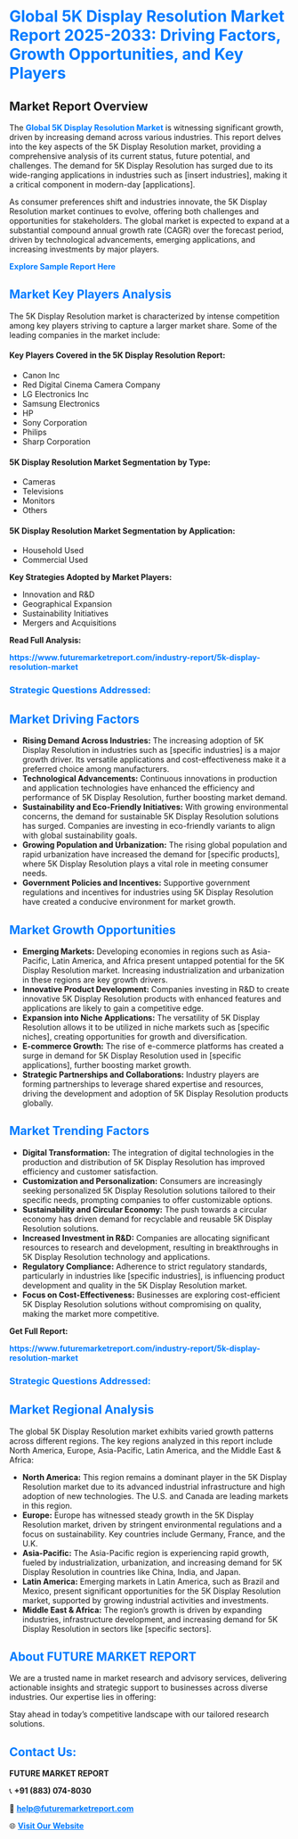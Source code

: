 <h1 style="color: #007BFF;">Global 5K Display Resolution Market Report 2025-2033: Driving Factors, Growth Opportunities, and Key Players</h1>

<section id="overview">
<h2>Market Report Overview</h2>
<p>The <a href="https://www.futuremarketreport.com/industry-report/5k-display-resolution-market" style="color: #007BFF; text-decoration: none;"><strong>Global 5K Display Resolution Market</strong></a> is witnessing significant growth, driven by increasing demand across various industries. This report delves into the key aspects of the 5K Display Resolution market, providing a comprehensive analysis of its current status, future potential, and challenges. The demand for 5K Display Resolution has surged due to its wide-ranging applications in industries such as [insert industries], making it a critical component in modern-day [applications].</p>
<p>As consumer preferences shift and industries innovate, the 5K Display Resolution market continues to evolve, offering both challenges and opportunities for stakeholders. The global market is expected to expand at a substantial compound annual growth rate (CAGR) over the forecast period, driven by technological advancements, emerging applications, and increasing investments by major players.</p>
</section>

<section id="overview">
<p><a href="https://www.futuremarketreport.com/request-sample/reportId=76753" style="color: #007BFF; text-decoration: none;"><strong>Explore Sample Report Here</strong></a></p>
</section>

<section id="key-players">
<h2 style="color: #007BFF;">Market Key Players Analysis</h2>
<p>The 5K Display Resolution market is characterized by intense competition among key players striving to capture a larger market share. Some of the leading companies in the market include:</p>
<h4>Key Players Covered in the 5K Display Resolution Report:</h4>
<ul><li>Canon Inc</li><li>Red Digital Cinema Camera Company</li><li>LG Electronics Inc</li><li>Samsung Electronics</li><li>HP</li><li>Sony Corporation</li><li>Philips</li><li>Sharp Corporation</li></ul>
<h4>5K Display Resolution Market Segmentation by Type:</h4>
<ul><li>Cameras</li><li>Televisions</li><li>Monitors</li><li>Others</li></ul>

<h4>5K Display Resolution Market Segmentation by Application:</h4>
<ul><li>Household Used</li><li>Commercial Used</li></ul>
<p><strong>Key Strategies Adopted by Market Players:</strong></p>
<ul>
<li>Innovation and R&D</li>
<li>Geographical Expansion</li>
<li>Sustainability Initiatives</li>
<li>Mergers and Acquisitions</li>
</ul>
</section>

<section>
<p><strong>Read Full Analysis: </strong></p><a href="https://www.futuremarketreport.com/industry-report/5k-display-resolution-market" style="color: #007BFF; text-decoration: none;"><strong>https://www.futuremarketreport.com/industry-report/5k-display-resolution-market</strong></a>
<h3 style="color: #007BFF;">Strategic Questions Addressed:</h3>
</section>

<section id="driving-factors">
<h2 style="color: #007BFF;">Market Driving Factors</h2>
<ul>
<li><strong>Rising Demand Across Industries:</strong> The increasing adoption of 5K Display Resolution in industries such as [specific industries] is a major growth driver. Its versatile applications and cost-effectiveness make it a preferred choice among manufacturers.</li>
<li><strong>Technological Advancements:</strong> Continuous innovations in production and application technologies have enhanced the efficiency and performance of 5K Display Resolution, further boosting market demand.</li>
<li><strong>Sustainability and Eco-Friendly Initiatives:</strong> With growing environmental concerns, the demand for sustainable 5K Display Resolution solutions has surged. Companies are investing in eco-friendly variants to align with global sustainability goals.</li>
<li><strong>Growing Population and Urbanization:</strong> The rising global population and rapid urbanization have increased the demand for [specific products], where 5K Display Resolution plays a vital role in meeting consumer needs.</li>
<li><strong>Government Policies and Incentives:</strong> Supportive government regulations and incentives for industries using 5K Display Resolution have created a conducive environment for market growth.</li>
</ul>
</section>

<section id="growth-opportunities">
<h2 style="color: #007BFF;">Market Growth Opportunities</h2>
<ul>
<li><strong>Emerging Markets:</strong> Developing economies in regions such as Asia-Pacific, Latin America, and Africa present untapped potential for the 5K Display Resolution market. Increasing industrialization and urbanization in these regions are key growth drivers.</li>
<li><strong>Innovative Product Development:</strong> Companies investing in R&D to create innovative 5K Display Resolution products with enhanced features and applications are likely to gain a competitive edge.</li>
<li><strong>Expansion into Niche Applications:</strong> The versatility of 5K Display Resolution allows it to be utilized in niche markets such as [specific niches], creating opportunities for growth and diversification.</li>
<li><strong>E-commerce Growth:</strong> The rise of e-commerce platforms has created a surge in demand for 5K Display Resolution used in [specific applications], further boosting market growth.</li>
<li><strong>Strategic Partnerships and Collaborations:</strong> Industry players are forming partnerships to leverage shared expertise and resources, driving the development and adoption of 5K Display Resolution products globally.</li>
</ul>
</section>

<section id="trending-factors">
<h2 style="color: #007BFF;">Market Trending Factors</h2>
<ul>
<li><strong>Digital Transformation:</strong> The integration of digital technologies in the production and distribution of 5K Display Resolution has improved efficiency and customer satisfaction.</li>
<li><strong>Customization and Personalization:</strong> Consumers are increasingly seeking personalized 5K Display Resolution solutions tailored to their specific needs, prompting companies to offer customizable options.</li>
<li><strong>Sustainability and Circular Economy:</strong> The push towards a circular economy has driven demand for recyclable and reusable 5K Display Resolution solutions.</li>
<li><strong>Increased Investment in R&D:</strong> Companies are allocating significant resources to research and development, resulting in breakthroughs in 5K Display Resolution technology and applications.</li>
<li><strong>Regulatory Compliance:</strong> Adherence to strict regulatory standards, particularly in industries like [specific industries], is influencing product development and quality in the 5K Display Resolution market.</li>
<li><strong>Focus on Cost-Effectiveness:</strong> Businesses are exploring cost-efficient 5K Display Resolution solutions without compromising on quality, making the market more competitive.</li>
</ul>
</section>

<section>
<p><strong>Get Full Report: </strong></p><a href="https://www.futuremarketreport.com/industry-report/5k-display-resolution-market" style="color: #007BFF; text-decoration: none;"><strong>https://www.futuremarketreport.com/industry-report/5k-display-resolution-market</strong></a>
<h3 style="color: #007BFF;">Strategic Questions Addressed:</h3>
</section>


<section id="regional-analysis">
<h2 style="color: #007BFF;">Market Regional Analysis</h2>
<p>The global 5K Display Resolution market exhibits varied growth patterns across different regions. The key regions analyzed in this report include North America, Europe, Asia-Pacific, Latin America, and the Middle East & Africa:</p>
<ul>
<li><strong>North America:</strong> This region remains a dominant player in the 5K Display Resolution market due to its advanced industrial infrastructure and high adoption of new technologies. The U.S. and Canada are leading markets in this region.</li>
<li><strong>Europe:</strong> Europe has witnessed steady growth in the 5K Display Resolution market, driven by stringent environmental regulations and a focus on sustainability. Key countries include Germany, France, and the U.K.</li>
<li><strong>Asia-Pacific:</strong> The Asia-Pacific region is experiencing rapid growth, fueled by industrialization, urbanization, and increasing demand for 5K Display Resolution in countries like China, India, and Japan.</li>
<li><strong>Latin America:</strong> Emerging markets in Latin America, such as Brazil and Mexico, present significant opportunities for the 5K Display Resolution market, supported by growing industrial activities and investments.</li>
<li><strong>Middle East & Africa:</strong> The region’s growth is driven by expanding industries, infrastructure development, and increasing demand for 5K Display Resolution in sectors like [specific sectors].</li>
</ul>
</section>

<footer>
<h2 style="color: #007BFF;">About FUTURE MARKET REPORT</h2>
<p>We are a trusted name in market research and advisory services, delivering actionable insights and strategic support to businesses across diverse industries. Our expertise lies in offering:</p>

<p>Stay ahead in today’s competitive landscape with our tailored research solutions.</p>

<h2 style="color: #007BFF;">Contact Us:</h2>
<p><strong>FUTURE MARKET REPORT</strong></p>
<p>📞 <strong>+91 (883) 074-8030</strong></p>
<p>📧 <strong><a href="mailto:help@futuremarketreport.com" style="color: #007BFF;">help@futuremarketreport.com</a></strong></p>
<p>🌐 <strong><a href="https://www.futuremarketreport.com/" style="color: #007BFF;">Visit Our Website</a></strong></p>
</footer>
